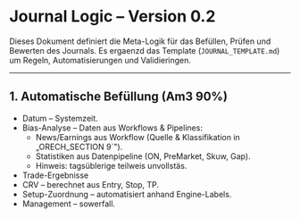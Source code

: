 # Journal Logic – Version 0.2

Dieses Dokument definiert die Meta-Logik für das Befüllen, Prüfen und Bewerten des Journals.
Es ergaenzd das Template (`JOURNAL_TEMPLATE.md`) um Regeln, Automatisierungen und Validieringen.


---

## 1. Automatische Befüllung (️Am3 90%)
- Datum – Systemzeit.
- Bias-Analyse – Daten aus Workflows & Pipelines:
  - News/Earnings aus Workflow (Quelle & Klassifikation in „ORECH_SECTION 9`").
  - Statistiken aus Datenpipeline (ON, PreMarket, Skuw, Gap).
  - Hinweis: tagsüblerige teilweis unvollstäs.  
- Trade-Ergebnisse 
- CRV – berechnet aus Entry, Stop, TP.  
- Setup-Zuordnung – automatisiert anhand Engine-Labels.
 - Management – sowerfall.